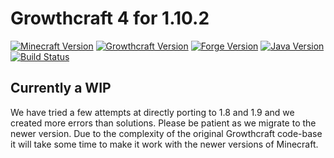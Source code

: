 # Growthcraft 4 for 1.10.2

[![Minecraft Version](http://img.shields.io/minecraft/1.10.2.png?color=green)](https://minecraft.net/)
[![Growthcraft Version](http://img.shields.io/growthcraft/4.0.0-alpha.png?color=green)](https://github.com/GrowthcraftCE/Growthcraft-1.9)
[![Forge Version](http://img.shields.io/forge/12.18.2.2099-1.10.2.png?color=green)](http://files.minecraftforge.net/)
[![Java Version](http://img.shields.io/java/8.png?color=green)](https://www.java.com/en/)
[![Build Status](https://travis-ci.org/GrowthcraftCE/Growthcraft-1.10.2.svg?branch=master)](https://travis-ci.org/GrowthcraftCE/Growthcraft-1.10.2) 

## Currently a WIP

We have tried a few attempts at directly porting to 1.8 and 1.9 and we created more errors than solutions. Please be patient as we migrate to the newer version. Due to the complexity of the original Growthcraft code-base it will take some time to make it work with the newer versions of Minecraft.


